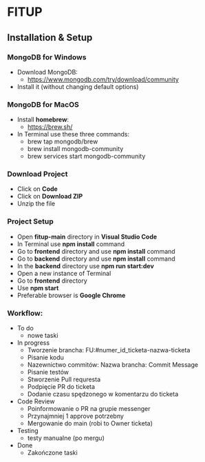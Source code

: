 # FITUP

## Installation & Setup

### MongoDB for Windows

- Download MongoDB:
  - https://www.mongodb.com/try/download/community
- Install it (without changing default options)

### MongoDB for MacOS

- Install **homebrew**:
  - https://brew.sh/
- In Terminal use these three commands:
  - brew tap mongodb/brew
  - brew install mongodb-community
  - brew services start mongodb-community

### Download Project

- Click on **Code**
- Click on **Download ZIP**
- Unzip the file

### Project Setup

- Open **fitup-main** directory in **Visual Studio Code**
- In Terminal use **npm install** command
- Go to **frontend** directory and use **npm install** command
- Go to **backend** directory and use **npm install** command
- In the **backend** directory use **npm run start:dev**
- Open a new instance of Terminal
- Go to **frontend** directory
- Use **npm start**
- Preferable browser is **Google Chrome**

### Workflow:

- To do
  - nowe taski
- In progress
  - Tworzenie brancha: FU:#numer_id_ticketa-nazwa-ticketa
  - Pisanie kodu
  - Nazewnictwo commitów: Nazwa brancha: Commit Message
  - Pisanie testów
  - Stworzenie Pull requresta
  - Podpięcie PR do ticketa
  - Dodanie czasu spędzonego w komentarzu do ticketa
- Code Review
  - Poinformowanie o PR na grupie messenger
  - Przynajmniej 1 approve potrzebny
  - Mergowanie do main (robi to Owner ticketa)
- Testing
  - testy manualne (po mergu)
- Done
  - Zakończone taski
